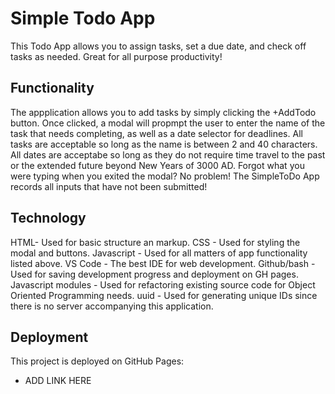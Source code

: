 # Simple Todo App

This Todo App allows you to assign tasks, set a due date, and check off tasks as needed. Great for all purpose productivity!

## Functionality

The appplication allows you to add tasks by simply clicking the +AddTodo button. Once clicked, a modal will propmpt the user to enter the name of the task that needs completing, as well as a date selector for deadlines. All tasks are acceptable so long as the name is between 2 and 40 characters. All dates are acceptabe so long as they do not require time travel to the past or the extended future beyond New Years of 3000 AD. Forgot what you were typing when you exited the modal? No problem! The SimpleToDo App records all inputs that have not been submitted!

## Technology

HTML- Used for basic structure an markup.
CSS - Used for styling the modal and buttons.
Javascript - Used for all matters of app functionality listed above.
VS Code - The best IDE for web development.
Github/bash - Used for saving development progress and deployment on GH pages.
Javascript modules - Used for refactoring existing source code for Object Oriented Programming needs.
uuid - Used for generating unique IDs since there is no server accompanying this application.

## Deployment

This project is deployed on GitHub Pages:

- ADD LINK HERE
